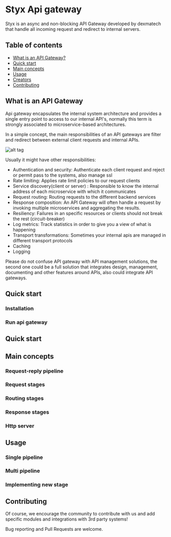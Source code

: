 # Styx Api gateway

Styx is an async and non-blocking API Gateway developed by dexmatech that handle all incoming request and redirect to internal servers.

## Table of contents


- [What is an API Gateway?](#what-is-an-api-gateway)
- [Quick start](#quick-start)
- [Main concepts](#main-concepts)
- [Usage](#usage)
- [Creators](#creators)
- [Contributing](#contributing)


## What is an API Gateway

Api gateway encapsulates the internal system architecture and provides a single entry point to access to our internal API's, normally this 
term is strongly associated to microservice-based architectures.

In a simple concept, the main responsibilities of an API gateways are filter and redirect between external client requests and internal 
APIs.

![alt tag](/misc/api_gateway.png)

Usually it might have other responsibilities:
 
 - Authentication and security: Authenticate each client request and reject or permit pass to the systems, also manage ssl
 - Rate limiting: Applies rate limit policies to our request clients  
 - Service discovery(client or server) : Responsible to know the internal address of each microservice with which it communicates
 - Request routing: Routing requests to the different backend services
 - Response composition: An API Gateway will often handle a request by invoking multiple microservices and aggregating the results.
 - Resiliency: Failures in an specific resources or clients should not break the rest (circuit-breaker)
 - Log metrics: Track statistics in order to give you a view of what is happening
 - Transport transformations: Sometimes your internal apis are managed in different transport protocols 
 - Caching
 - Logging
 
 Please do not confuse API gateway with API management solutions, the second one could be a full solution that integrates design, 
 management, documenting and other features around APIs, also could integrate API gateways.
      
## Quick start
 
### Installation

### Run api gateway
 
## Quick start 

## Main concepts 

### Request-reply pipeline

### Request stages

### Routing stages

### Response stages

### Http server

## Usage

### Single pipeline

### Multi pipeline

### Implementing new stage
 
## Contributing

Of course, we encourage the community to contribute with us and add specific modules and integrations with 3rd party systems!

Bug reporting and Pull Requests are welcome.





